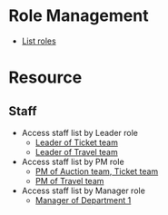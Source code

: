 # Role Management 
- [List roles](d1_list_roles.md)
# Resource 

## Staff 
- Access staff list by Leader role
  - [Leader of Ticket team](use_case_staff_list_leader(ttuan).md)
  - [Leader of Travel team](use_case_staff_list_leader(nghoang).md)
- Access staff list by PM role
  - [PM of Auction team, Ticket team]((use_case_staff_list_pm(vkiet).md))
  - [PM of Travel team]((use_case_staff_list_pm(nganh).md))
- Access staff list by Manager role
  - [Manager of Department 1](use_case_staff_list_manager(bnguyen).md)
